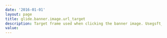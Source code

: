 ```yaml
---
date: '2016-01-01'
layout: page
title: glide.banner.image.url_target
description: Target frame used when clicking the banner image. Usegsft_main for the main frame, _top to replace the current browser window,_blank for a new window or tab.
value:  
---
```

